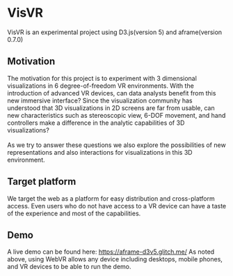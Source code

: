# VisVR

VisVR is an experimental project using D3.js(version 5) and aframe(version 0.7.0)

## Motivation
The motivation for this project is to experiment with 3 dimensional visualizations in 6 degree-of-freedom VR environments. With the introduction of advanced VR devices, can data analysts benefit from this new immersive interface? Since the visualization community has understood that 3D visualizations in 2D screens are far from usable, can new characteristics such as stereoscopic view, 6-DOF movement, and hand controllers make a difference in the analytic capabilities of 3D visualizations? <br><br>
As we try to answer these questions we also explore the possibilities of new representations and also interactions for visualizations in this 3D environment.

## Target platform
We target the web as a platform for easy distribution and cross-platform access. Even users who do not have access to a VR device can have a taste of the experience and most of the capabilities.

## Demo
A live demo can be found here: https://aframe-d3v5.glitch.me/
As noted above, using WebVR allows any device including desktops, mobile phones, and VR devices to be able to run the demo.

